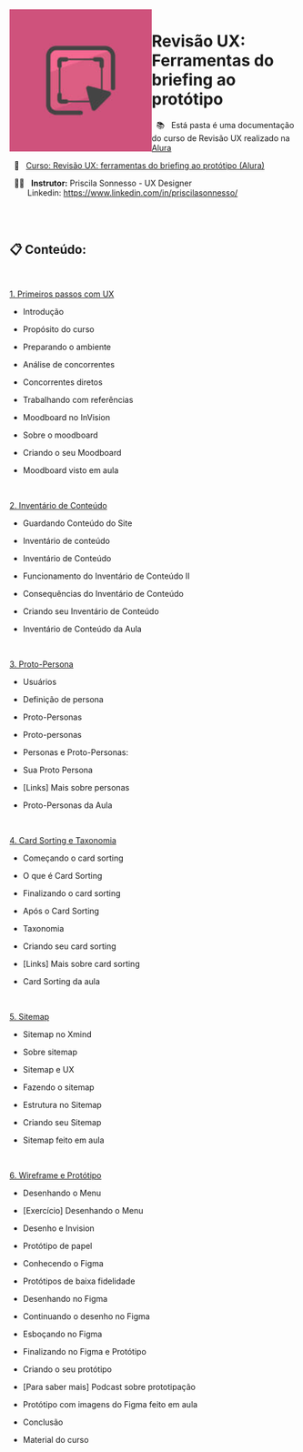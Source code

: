 <img src="images/header.jpg" align="left" width="250">

# Revisão UX: Ferramentas do briefing ao protótipo

&nbsp; 📚 &nbsp; Está pasta é uma documentação do curso de Revisão UX realizado na [Alura](https://www.alura.com.br) 

&nbsp; 🔗 &nbsp; [Curso: Revisão UX: ferramentas do briefing ao protótipo (Alura)](https://www.alura.com.br/conteudo/ux-do-briefing-ao-prototipo) 

&nbsp; 👨‍🏫  &nbsp; **Instrutor:** Priscila Sonnesso - UX Designer <br> &nbsp;&nbsp;&nbsp;&nbsp;&nbsp;  &nbsp; Linkedin: https://www.linkedin.com/in/priscilasonnesso/

<br><br>

## 📋 Conteúdo: 

<br>

[1. Primeiros passos com UX](https://github.com/RobsonVinicius/UX-Design/blob/main/Revis%C3%A3o%20UX%20-%20Ferramentas%20do%20briefing%20ao%20prot%C3%B3tipo/1.%20Primeiros%20Passos%20com%20UX.md)

  + Introdução

  + Propósito do curso
  + Preparando o ambiente  
  + Análise de concorrentes
  + Concorrentes diretos
  + Trabalhando com referências
  + Moodboard no InVision
  + Sobre o moodboard
  + Criando o seu Moodboard
  + Moodboard visto em aula

<br>

[2. Inventário de Conteúdo](https://github.com/RobsonVinicius/UX-Design/blob/main/Revis%C3%A3o%20UX%20-%20Ferramentas%20do%20briefing%20ao%20prot%C3%B3tipo/2.%20Invent%C3%A1rio%20de%20Conte%C3%BAdo.md)
    
  + Guardando Conteúdo do Site 

  + Inventário de conteúdo
  + Inventário de Conteúdo
  + Funcionamento do Inventário de Conteúdo II
  + Consequências do Inventário de Conteúdo
  + Criando seu Inventário de Conteúdo
  + Inventário de Conteúdo da Aula

<br>

[3. Proto-Persona](https://github.com/RobsonVinicius/UX-Design/blob/main/Revis%C3%A3o%20UX%20-%20Ferramentas%20do%20briefing%20ao%20prot%C3%B3tipo/3.%20Proto-Persona.md)
  
  + Usuários

  + Definição de persona
  + Proto-Personas
  + Proto-personas
  + Personas e Proto-Personas:
  + Sua Proto Persona
  + [Links] Mais sobre personas
  + Proto-Personas da Aula

<br>

[4. Card Sorting e Taxonomia](https://github.com/RobsonVinicius/UX-Design/blob/main/Revis%C3%A3o%20UX%20-%20Ferramentas%20do%20briefing%20ao%20prot%C3%B3tipo/4.%20Card%20Sorting%20e%20Taxonomia.md)
    
  + Começando o card sorting

  + O que é Card Sorting
  + Finalizando o card sorting
  + Após o Card Sorting
  + Taxonomia
  + Criando seu card sorting
  + [Links] Mais sobre card sorting
  + Card Sorting da aula

<br>

[5. Sitemap](https://github.com/RobsonVinicius/UX-Design/blob/main/Revis%C3%A3o%20UX%20-%20Ferramentas%20do%20briefing%20ao%20prot%C3%B3tipo/5.%20Sitemap.md)

  + Sitemap no Xmind

  + Sobre sitemap
  + Sitemap e UX
  + Fazendo o sitemap
  + Estrutura no Sitemap
  + Criando seu Sitemap
  + Sitemap feito em aula
 
<br>
   
[6. Wireframe e Protótipo](https://github.com/RobsonVinicius/UX-Design/blob/main/Revis%C3%A3o%20UX%20-%20Ferramentas%20do%20briefing%20ao%20prot%C3%B3tipo/6.%20Wireframe%20e%20Prot%C3%B3tipo.md)

  + Desenhando o Menu

  + [Exercício] Desenhando o Menu
  + Desenho e Invision
  + Protótipo de papel
  + Conhecendo o Figma
  + Protótipos de baixa fidelidade
  + Desenhando no Figma
  + Continuando o desenho no Figma
  + Esboçando no Figma
  + Finalizando no Figma e Protótipo
  + Criando o seu protótipo
  + [Para saber mais] Podcast sobre prototipação
  + Protótipo com imagens do Figma feito em aula
  + Conclusão
  + Material do curso
